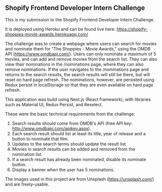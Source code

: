 ## Shopify Frontend Developer Intern Challenge

This is my submission to the Shopify Frontend Developer Intern Challenge. 

It is deployed using Heroku and can be found live here: https://shopify-shoppies-movie-awards.herokuapp.com/

The challenge was to create a webpage where users can search for movies and nominate them for "The Shoppies - Movie Awards," using the OMDB API (https://www.omdbapi.com/). Users can only nominate a maximum of 5 movies, and can add and remove movies from the search list. They can also view their nominations in the /nominations page, where they can also remove nominations. If the user navigates to the /nominations page and returns to the search results, the search results will still be there, but will reset on hard page refresh. The nominations, however, are persisted using Redux persist in localStorage so that they are even available on hard page refresh. 

This application was build using Next.js (React framework), with libraries such as Material UI, Redux Persist, and Reselect. 

These were the basic technical requirements from the challenge: 

1. Search results should come from OMDB's API (free API key: http://www.omdbapi.com/apikey.aspx).
2. Each search result should list at least its title, year of release and a button to nominate that film.
3. Updates to the search terms should update the result list
4. Movies in search results can be added and removed from the nomination list.
5. If a search result has already been nominated, disable its nominate button.
6. Display a banner when the user has 5 nominations.


The images used in this project are from Unsplash (https://unsplash.com/) and are freely-usable. 
